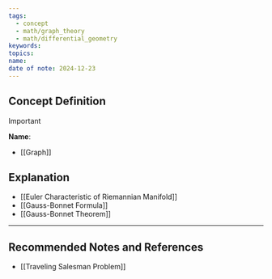 ```yaml
---
tags:
  - concept
  - math/graph_theory
  - math/differential_geometry
keywords: 
topics: 
name: 
date of note: 2024-12-23
---
```


## Concept Definition

>[!important]
>**Name**: 


- [[Graph]]

## Explanation


- [[Euler Characteristic of Riemannian Manifold]]
- [[Gauss-Bonnet Formula]]
- [[Gauss-Bonnet Theorem]]




-----------
##  Recommended Notes and References


- [[Traveling Salesman Problem]]